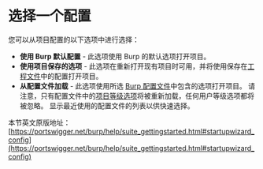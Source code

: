 # 选择一个配置

您可以从项目配置的以下选项中进行选择：

* **使用 Burp 默认配置** - 此选项使用 Burp 的默认选项打开项目。
* **使用项目保存的选项** - 此选项在重新打开现有项目时可用，并将使用保存在[工程文件](../../Burp_Projects/Project_Files.md)中的配置打开项目。
* **从配置文件加载** - 此选项使用所选 [Burp 配置文件](../..//Burp_Projects/Configuration_Files/README.md)中包含的选项打开项目。 请注意，只有配置文件中的[项目等级选项](../../../Options/README.md)将被重新加载，任何用户等级选项都将被忽略。 显示最近使用的配置文件的列表以供快速选择。

本节英文原版地址：
[https://portswigger.net/burp/help/suite_gettingstarted.html#startupwizard_config](https://portswigger.net/burp/help/suite_gettingstarted.html#startupwizard_config)